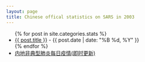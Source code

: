 ```yaml
---
layout: page
title: Chinese offical statistics on SARS in 2003
---
```


<ul>
  {% for post in site.categories.stats %}
    <li>
      <a href="{{ post.url }}">{{ post.title }}</a>      <span> - {{ post.date | date: "%B %d, %Y" }}</span>
    </li>
  {% endfor %}
  <li><a href="http://news.sina.com.cn/c/2003-04-30/19521025930.shtml">内地非典型肺炎每日疫情(即时更新)</a></li>
</ul>

